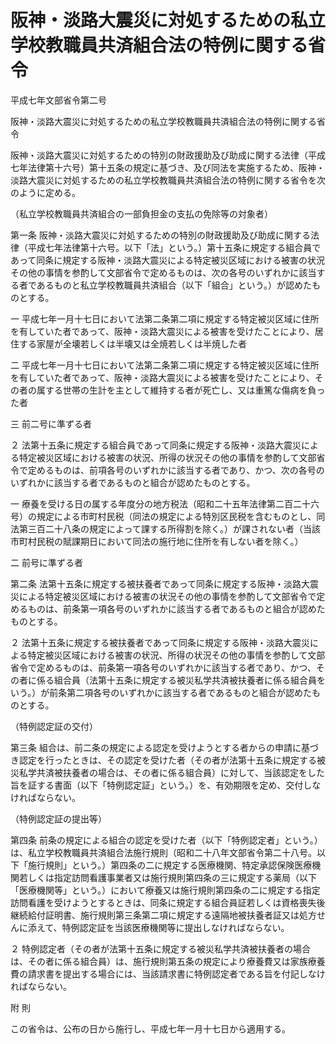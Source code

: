 # 阪神・淡路大震災に対処するための私立学校教職員共済組合法の特例に関する省令

平成七年文部省令第二号

阪神・淡路大震災に対処するための私立学校教職員共済組合法の特例に関する省令

阪神・淡路大震災に対処するための特別の財政援助及び助成に関する法律（平成七年法律第十六号）第十五条の規定に基づき、及び同法を実施するため、阪神・淡路大震災に対処するための私立学校教職員共済組合法の特例に関する省令を次のように定める。

（私立学校教職員共済組合の一部負担金の支払の免除等の対象者）

第一条 阪神・淡路大震災に対処するための特別の財政援助及び助成に関する法律（平成七年法律第十六号。以下「法」という。）第十五条に規定する組合員であって同条に規定する阪神・淡路大震災による特定被災区域における被害の状況その他の事情を参酌して文部省令で定めるものは、次の各号のいずれかに該当する者であるものと私立学校教職員共済組合（以下「組合」という。）が認めたものとする。

一 平成七年一月十七日において法第二条第二項に規定する特定被災区域に住所を有していた者であって、阪神・淡路大震災による被害を受けたことにより、居住する家屋が全壊若しくは半壊又は全焼若しくは半焼した者

二 平成七年一月十七日において法第二条第二項に規定する特定被災区域に住所を有していた者であって、阪神・淡路大震災による被害を受けたことにより、その者の属する世帯の生計を主として維持する者が死亡し、又は重篤な傷病を負った者

三 前二号に準ずる者

２ 法第十五条に規定する組合員であって同条に規定する阪神・淡路大震災による特定被災区域における被害の状況、所得の状況その他の事情を参酌して文部省令で定めるものは、前項各号のいずれかに該当する者であり、かつ、次の各号のいずれかに該当する者であるものと組合が認めたものとする。

一 療養を受ける日の属する年度分の地方税法（昭和二十五年法律第二百二十六号）の規定による市町村民税（同法の規定による特別区民税を含むものとし、同法第三百二十八条の規定によって課する所得割を除く。）が課されない者（当該市町村民税の賦課期日において同法の施行地に住所を有しない者を除く。）

二 前号に準ずる者

第二条 法第十五条に規定する被扶養者であって同条に規定する阪神・淡路大震災による特定被災区域における被害の状況その他の事情を参酌して文部省令で定めるものは、前条第一項各号のいずれかに該当する者であるものと組合が認めたものとする。

２ 法第十五条に規定する被扶養者であって同条に規定する阪神・淡路大震災による特定被災区域における被害の状況、所得の状況その他の事情を参酌して文部省令で定めるものは、前条第一項各号のいずれかに該当する者であり、かつ、その者に係る組合員（法第十五条に規定する被災私学共済被扶養者に係る組合員をいう。）が前条第二項各号のいずれかに該当する者であるものと組合が認めたものとする。

（特例認定証の交付）

第三条 組合は、前二条の規定による認定を受けようとする者からの申請に基づき認定を行ったときは、その認定を受けた者（その者が法第十五条に規定する被災私学共済被扶養者の場合は、その者に係る組合員）に対して、当該認定をした旨を証する書面（以下「特例認定証」という。）を、有効期限を定め、交付しなければならない。

（特例認定証の提出等）

第四条 前条の規定による組合の認定を受けた者（以下「特例認定者」という。）は、私立学校教職員共済組合法施行規則（昭和二十八年文部省令第二十八号。以下「施行規則」という。）第四条の二に規定する医療機関、特定承認保険医療機関若しくは指定訪問看護事業者又は施行規則第四条の三に規定する薬局（以下「医療機関等」という。）において療養又は施行規則第四条の二に規定する指定訪問看護を受けようとするときは、同条に規定する組合員証若しくは資格喪失後継続給付証明書、施行規則第三条第二項に規定する遠隔地被扶養者証又は処方せんに添えて、特例認定証を当該医療機関等に提出しなければならない。

２ 特例認定者（その者が法第十五条に規定する被災私学共済被扶養者の場合は、その者に係る組合員）は、施行規則第五条の規定により療養費又は家族療養費の請求書を提出する場合には、当該請求書に特例認定者である旨を付記しなければならない。

附 則

この省令は、公布の日から施行し、平成七年一月十七日から適用する。
